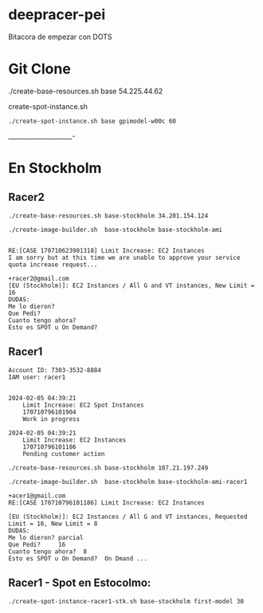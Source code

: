 # deepracer-pei
Bitacora de empezar con DOTS

# Git Clone

./create-base-resources.sh base 54.225.44.62


create-spot-instance.sh


`./create-spot-instance.sh base gpimodel-w00c 60`

____________________-

# En Stockholm

## Racer2
    ./create-base-resources.sh base-stockholm 34.201.154.124

    ./create-image-builder.sh  base-stockholm base-stockholm-ami


    RE:[CASE 170710623901318] Limit Increase: EC2 Instances
    I am sorry but at this time we are unable to approve your service quota increase request...

    +racer2@gmail.com
    [EU (Stockholm)]: EC2 Instances / All G and VT instances, New Limit = 16
    DUDAS:
    Me lo dieron?
    Que Pedi?
    Cuanto tengo ahora?
    Esto es SPOT u On Demand?

## Racer1

    Account ID: 7303-3532-8884
    IAM user: racer1


    2024-02-05 04:39:21	
        Limit Increase: EC2 Spot Instances	
        170710796101904	
        Work in progress

    2024-02-05 04:39:21	
        Limit Increase: EC2 Instances	
        170710796101186	
        Pending customer action

    ./create-base-resources.sh base-stockholm 107.21.197.249

    ./create-image-builder.sh  base-stockholm base-stockholm-ami-racer1

    +acer1@gmail.com
    RE:[CASE 170710796101186] Limit Increase: EC2 Instances

    [EU (Stockholm)]: EC2 Instances / All G and VT instances, Requested Limit = 16, New Limit = 8
    DUDAS:
    Me lo dieron? parcial
    Que Pedi?     16 
    Cuanto tengo ahora?  8
    Esto es SPOT u On Demand?  On Dmand ...


## Racer1 - Spot en Estocolmo:

    ./create-spot-instance-racer1-stk.sh base-stockholm first-model 30

    